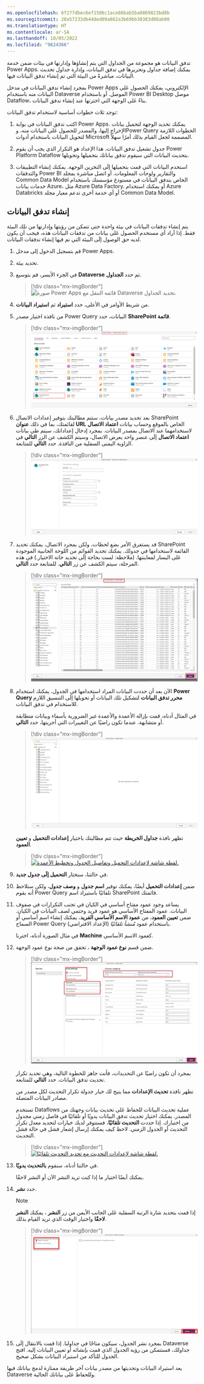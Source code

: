 ```yaml
---
ms.openlocfilehash: 6f277dbec6ef1506c1ace86bab5ba0869823bd8b
ms.sourcegitcommit: 20a57233db44ded09a862a3b69bb30383d08ab00
ms.translationtype: HT
ms.contentlocale: ar-SA
ms.lasthandoff: 10/05/2022
ms.locfileid: "9624366"
---
```

تدفق البيانات هو مجموعة من الجداول التي يتم إنشاؤها وإدارتها في بيئات ضمن خدمة Power Apps. يمكنك إضافة جداول وتحريرها في تدفق البيانات، وإدارة جداول تحديث البيانات، مباشرةً من البيئة التي تم إنشاء تدفق البيانات فيها.

بمجرد إنشاء تدفق البيانات في مدخل Power Apps الإلكتروني، يمكنك الحصول عَلى البيانات منه باستخدام Dataverse الموصل. أو باستخدام Power BI Desktop موصل Dataflow، بناءً عَلى الوجهة التي اخترتها عند إنشاء تدفق البيانات.

توجد ثلاث خطوات أساسية لاستخدام تدفق البيانات:

1. اكتب تدفق البيانات في بوابة Power Apps. يمكنك تحديد الوجهة لتحميل بيانات الإخراج إليها، والمصدر للحصول عَلى البيانات منه، وPower Query الخطوات اللازمة لتحويل البيانات باستخدام أدوات Microsoft المصممة لجعل القيام بذلك أمرًا سهلاً.

1. جدول تشغيل تدفق البيانات. هذا الإعداد هو التكرار الذي يجب أن يقوم Power Platform Dataflow بتحديث البيانات التي سيقوم تدفق بياناتك بتحميلها وتحويلها.

1. استخدم البيانات التي قمت بتحميلها إلَى التخزين الوجهة. يمكنك إنشاء التطبيقات والتدفقات Power BI والتقارير ولوحات المعلومات. أو اتصل مباشرة بمجلد Common Data Model الخاص بتدفق البيانات في مستودع مؤسستك باستخدام خدمات بيانات Azure، مثل Azure Data Factory. أو يمكنك استخدام Azure Databricks أو أي خدمة أخرى تدعم معيار مجلد Common Data Model.

## <a name="create-a-dataflow"></a>إنشاء تدفق البيانات

يتم إنشاء تدفقات البيانات في بيئة واحدة حتى تتمكن من رؤيتها وإدارتها من تلك البيئة فقط. إذا أراد أي مستخدم الحصول عَلى بيانات من تدفقات البيانات هذه، فيجب أن يكون لديه حق الوصول إلَى البيئة التي تم فيها إنشاء تدفقات البيانات.

1. قم بتسجيل الدخول إلى مدخل Power Apps.

1. تحديد بيئة.

1. في الجزء الأيسر، قم بتوسيع **Dataverse** ثم حدد **الجداول**.

    > [!div class="mx-imgBorder"]
    > ![صورة Power Apps قائمة التنقل مع Dataverse تحديد الجداول.](../media/dataverse-tables-open-menu.png)

1. من شريط الأوامر في الأعلى، حدد **استيراد** ثم **استيراد البيانات**.

1. من نافذة اختيار مصدر Power Query البيانات، حدد **SharePoint قائمة**.

    > [!div class="mx-imgBorder"]
    > [![لقطة شاشة لنافذة اختيار مصدر البيانات مع تحديد قائمة SharePoint عبر الإنترنت.](../media/5a-import-dataflow-select-source.png)](../media/5a-import-dataflow-select-source.png#lightbox)

1. بعد تحديد مصدر بيانات، ستتم مطالبتك بتوفير إعدادات الاتصال SharePoint لقائمتك، بما في ذلك **عنوان URL** الخاص بالموقع وحساب بيانات **اعتماد الاتصال** لاستخدامهما عند الاتصال بمصدر البيانات. بمجرد إدخال إعداداتك، سيتم طي بيانات **اعتماد الاتصال** إلَى عنصر واحد يعرض الاتصال، وسيتم الكشف عن الزر **التالي** في الزاوية اليمنى السفلية من النافذة. حدد **التالي** للمتابعة.

    > [!div class="mx-imgBorder"]
    > ![لقطة شاشة لإعدادات الاتصال.](../media/5a-import-dataflow-select-source-connection.png)

1. قد يستغرق الأمر بضع لحظات، ولكن بمجرد الاتصال، يمكنك تحديد SharePoint القائمة لاستخدامها في جدولك. يمكنك تحديد القوائم من اللوحة الجانبية الموجودة عَلى اليسار لمعاينتها. (ملاحظة: لست بحاجة إلَى تحديد خانة الاختيار.) في هذه المرحلة، سيتم الكشف عن زر **التالي**. للمتابعة حدد **التالي**.

    > [!div class="mx-imgBorder"]
    > [![لقطة شاشة لنافذة اختيار البيانات بالزر التالي.](../media/5a-import-dataflow-select-source-choose-data.png)](../media/5a-import-dataflow-select-source-choose-data.png#lightbox)

1. الآن بعد أن حددت البيانات المراد استخدامها في الجدول، يمكنك استخدام **Power Query محرر تدفق البيانات** لتشكيل تلك البيانات أو تحويلها إلَى التنسيق اللازم للاستخدام في تدفق البيانات.

    في المثال أدناه، قمت بإزالة الأعمدة والأعمدة غير الضرورية بأسماء وبيانات متطابقة أو متشابهة. عندما تكون راضيًا عن التغييرات التي أجريتها، حدد **التالي**.

    > [!div class="mx-imgBorder"]
    > [![لقطة شاشة لإطار تحرير Power Query](../media/5a-import-dataflow-select-source-power-query-edit.png)](../media/5a-import-dataflow-select-source-power-query-edit.png#lightbox)

    تظهر نافذة **جداول الخريطة** حيث تتم مطالبتك باختيار **إعدادات التحميل** و **تعيين العمود**.

    > [!div class="mx-imgBorder"]
    > [![لقطة شاشة لإعدادات التحميل وتفاصيل الجدول وتخطيط الأعمدة.](../media/power-query-load-settings.png)](../media/power-query-load-settings.png#lightbox)

1. في حالتنا، سنختار **التحميل إلَى جدول جديد**.

1. ضمن **إعدادات التحميل** أيضًا، يمكنك توفير **اسم جدول** و **وصف جدول**، ولكن ستلاحظ أنه يقوم Power Query تلقائيًا باستيراد اسم SharePoint قائمتك.

1. يساعد وجود عمود مفتاح أساسي في الكيان في تجنب التكرارات في صفوف البيانات. عمود المفتاح الأساسي هو عمود فريد وحتمي لصف البيانات في الكيان. ضمن **تعيين العمود**، من **عمود الاسم الأساسي الفريد**، يمكنك إنشاء اسم أساسي أو السماح Power Query باستخدام عمود *مُنشأ تلقائيًا* (الإعداد الافتراضي).

    في مثال الصورة أدناه، اخترنا **Machine** كعمود الاسم الأساسي.

1. ضمن قسم **نوع عمود الوجهة** ، تحقق من صحة نوع عمود الوجهة.

    > [!div class="mx-imgBorder"]
    > [![لقطة شاشة لإعدادات التحميل وتعيين الأعمدة ونوع عمود الوجهة.](../media/5a-import-dataflow-destination-mapping.png)](../media/5a-import-dataflow-destination-mapping.png#lightbox)

    بمجرد أن تكون راضيًا عن التحديدات، فأنت جاهز للخطوة التالية، وهي تحديد تكرار تحديث تدفق البيانات. حدد **التالي** للمتابعة.

    تظهر نافذة **تحديث الإعدادات** مما يتيح لك خيار جدولة تكرار التحديث لكل مصدر من مصادر البيانات المتصلة.

    تستخدم Dataflows عملية تحديث البيانات للحفاظ عَلى تحديث بيانات وجهتك من المصدر. يمكنك اختيار تحديث تدفق البيانات يدويًا أو تلقائيًا في فاصل زمني مجدول من اختيارك. إذا حددت **التحديث تلقائيًا**، فستتوفر لديك خيارات لتحديد معدل تكرار التحديث أو الجدول الزمني. لاحظ كيف يمكنك إرسال إشعار فشل في حالة فشل التحديث.

    > [!div class="mx-imgBorder"]
    > [![لقطة شاشة لإعدادات التحديث مع تحديد التحديث تلقائيًا.](../media/refresh-automatically.png)](../media/refresh-automatically.png#lightbox)

1. في حالتنا أدناه، سنقوم **بالتحديث يدويًا**.

    يمكنك أيضًا اختيار ما إذا كنت تريد النشر الآن أو النشر لاحقًا.

1. حدد **نشر**.

    > [!NOTE]
    > إذا قمت بتحديد شارة الرتبة السفلية عَلى الجانب الأيمن من زر **النشر** ، يمكنك **النشر لاحقًا** واختيار الوقت الذي تريد القيام بذلك.

    > [!div class="mx-imgBorder"]
    > [![لقطة شاشة لإعدادات التحديث مع تحديد التحديث يدويًا.](../media/5a-import-dataflow-refresh.png)](../media/5a-import-dataflow-refresh.png#lightbox)

1. بمجرد نشر الجدول، سيكون متاحًا في جداولنا. إذا قمت بالانتقال إلَى Dataverse جداولك، فستتمكن من رؤية الجدول الذي قمت بإنشائه أو تعيين البيانات إليه. افتح الجدول للتأكد من استيراد البيانات بشكل صحيح.

يعد استيراد البيانات وتحديثها من مصدر بيانات آخر طريقة ممتازة لدمج بياناتك فيها Dataverse وللحفاظ عَلى بياناتك الحالية.
